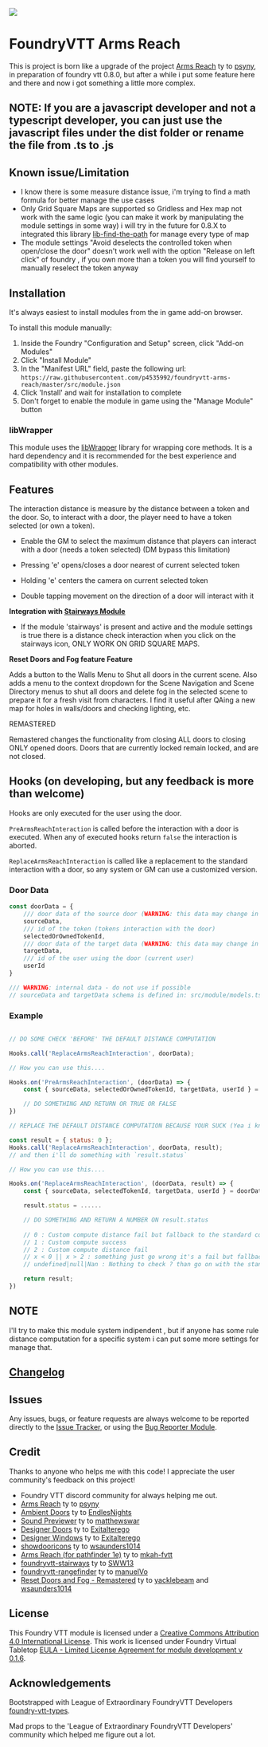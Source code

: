 ![](https://img.shields.io/badge/Foundry-v0.8.6-informational)

#  FoundryVTT Arms Reach

This is project is born like a upgrade of the project [Arms Reach](https://github.com/psyny/FoundryVTT/tree/master/ArmsReach) ty to [psyny](https://github.com/psyny), in preparation of foundry vtt 0.8.0, but after a while i put some feature here and there and now i got something a little more complex.

## NOTE: If you are a javascript developer and not a typescript developer, you can just use the javascript files under the dist folder or rename the file from .ts to .js

## Known issue/Limitation

- I know there is some measure distance issue, i'm trying to find a math formula for better manage the use cases
- Only Grid Square Maps are supported so Gridless and Hex map not work with the same logic (you can make it work by manipulating the module settings in some way) i will try in the future for 0.8.X to integrated this library [lib-find-the-path](https://github.com/dwonderley/lib-find-the-path/) for manage every type of map
- The module settings "Avoid deselects the controlled token when open/close the door" doesn't work well with the option "Release on left click" of foundry , if you own more than a token you will find yourself to manually reselect the token anyway

## Installation

It's always easiest to install modules from the in game add-on browser.

To install this module manually:
1.  Inside the Foundry "Configuration and Setup" screen, click "Add-on Modules"
2.  Click "Install Module"
3.  In the "Manifest URL" field, paste the following url:
`https://raw.githubusercontent.com/p4535992/foundryvtt-arms-reach/master/src/module.json`
4.  Click 'Install' and wait for installation to complete
5.  Don't forget to enable the module in game using the "Manage Module" button

### libWrapper

This module uses the [libWrapper](https://github.com/ruipin/fvtt-lib-wrapper) library for wrapping core methods. It is a hard dependency and it is recommended for the best experience and compatibility with other modules.

## Features 

The interaction distance is measure by the distance between a token and the door. So, to interact with a door, the player need to have a token selected (or own a token).

* Enable the GM to select the maximum distance that players can interact with a door (needs a token selected) (DM bypass this limitation)

* Pressing 'e' opens/closes a door nearest of current selected token

* Holding 'e' centers the camera on current selected token

* Double tapping movement on the direction of a door will interact with it


**Integration with [Stairways Module]((https://gitlab.com/SWW13/foundryvtt-stairways))**

* If the module 'stairways' is present and active and the module settings is true there is a distance check interaction when you click on the stairways icon, ONLY WORK ON GRID SQUARE MAPS.

**Reset Doors and Fog feature Feature**

Adds a button to the Walls Menu to Shut all doors in the current scene. Also adds a menu to the context dropdown for the Scene Navigation and Scene Directory menus to shut all doors and delete fog in the selected scene to prepare it for a fresh visit from characters. I find it useful after QAing a new map for holes in walls/doors and checking lighting, etc.

REMASTERED

Remastered changes the functionality from closing ALL doors to closing ONLY opened doors. Doors that are currently locked remain locked, and are not closed.

## Hooks (on developing, but any feedback is more than welcome)

Hooks are only executed for the user using the door.

`PreArmsReachInteraction` is called before the interaction with a door is executed. When any of executed hooks return `false` the interaction is aborted.

`ReplaceArmsReachInteraction` is called like a replacement to the standard interaction with a door, so any system or GM can use a customized version.

### Door Data

```js
const doorData = {
    /// door data of the source door (WARNING: this data may change in the future)
    sourceData,
    /// id of the token (tokens interaction with the door)
    selectedOrOwnedTokenId,
    /// door data of the target data (WARNING: this data may change in the future)
    targetData,
    /// id of the user using the door (current user)
    userId
}

/// WARNING: internal data - do not use if possible
// sourceData and targetData schema is defined in: src/module/models.ts (or module/models.js)
```

### Example

```js

// DO SOME CHECK 'BEFORE' THE DEFAULT DISTANCE COMPUTATION

Hooks.call('ReplaceArmsReachInteraction', doorData);

// How you can use this....

Hooks.on('PreArmsReachInteraction', (doorData) => {
    const { sourceData, selectedOrOwnedTokenId, targetData, userId } = doorData

    // DO SOMETHING AND RETURN OR TRUE OR FALSE
})

// REPLACE THE DEFAULT DISTANCE COMPUTATION BECAUSE YOUR SUCK (Yea i know that)

const result = { status: 0 };
Hooks.call('ReplaceArmsReachInteraction', doorData, result);
// and then i'll do something with `result.status`

// How you can use this....

Hooks.on('ReplaceArmsReachInteraction', (doorData, result) => {
    const { sourceData, selectedTokenId, targetData, userId } = doorData

    result.status = ......

    // DO SOMETHING AND RETURN A NUMBER ON result.status
    
    // 0 : Custom compute distance fail but fallback to the standard compute distance
    // 1 : Custom compute success
    // 2 : Custom compute distance fail
    // x < 0 || x > 2 : something just go wrong it's a fail but fallback to the standard compute distance
    // undefined|null|Nan : Nothing to check ? than go on with the standard compute distance

    return result;
})

```

## NOTE

 I'll try to make this module system indipendent , but if anyone has some rule distance computation for a specific system i can put some more settings for manage that.

## [Changelog](./changelog.md)

## Issues

Any issues, bugs, or feature requests are always welcome to be reported directly to the [Issue Tracker](https://github.com/p4535992/foundryvtt-arms-reach/issues ), or using the [Bug Reporter Module](https://foundryvtt.com/packages/bug-reporter/).

## Credit

Thanks to anyone who helps me with this code! I appreciate the user community's feedback on this project!

- Foundry VTT discord community for always helping me out.
- [Arms Reach](https://github.com/psyny/FoundryVTT/tree/master/ArmsReach) ty to [psyny](https://github.com/psyny)
- [Ambient Doors](https://github.com/EndlesNights/ambientdoors) ty to [EndlesNights](https://github.com/EndlesNights)
- [Sound Previewer](https://github.com/matthewswar/foundry-vtt-sound-previewer) ty to [matthewswar](https://github.com/matthewswar)
- [Designer Doors](https://github.com/Exitalterego/designerdoors) ty to [Exitalterego](https://github.com/Exitalterego)
- [Designer Windows](https://github.com/Exitalterego/designerwindows) ty to [Exitalterego](https://github.com/Exitalterego)
- [showdooricons](https://github.com/wsaunders1014/showdooricons) ty to [wsaunders1014](https://github.com/wsaunders1014)
- [Arms Reach (for pathfinder 1e)](https://gitlab.com/mkah-fvtt/pf1/arms-reach) ty to [mkah-fvtt](https://gitlab.com/mkah-fvtt)
- [foundryvtt-stairways](https://gitlab.com/SWW13/foundryvtt-stairways) ty to [SWW13](https://gitlab.com/SWW13)
- [foundryvtt-rangefinder](https://github.com/manuelVo/foundryvtt-rangefinder/tree/master) ty to [manuelVo](https://github.com/manuelVo)
- [Reset Doors and Fog - Remastered](https://github.com/p4535992/resetdoorsandfog) ty to [yacklebeam](https://github.com/yacklebeam) and [wsaunders1014](https://github.com/wsaunders1014)

## License
This Foundry VTT module is licensed under a [Creative Commons Attribution 4.0 International License](http://creativecommons.org/licenses/by/4.0/).
This work is licensed under Foundry Virtual Tabletop [EULA - Limited License Agreement for module development v 0.1.6](http://foundryvtt.com/pages/license.html).

## Acknowledgements

Bootstrapped with League of Extraordinary FoundryVTT Developers  [foundry-vtt-types](https://github.com/League-of-Foundry-Developers/foundry-vtt-types).

Mad props to the 'League of Extraordinary FoundryVTT Developers' community which helped me figure out a lot.


